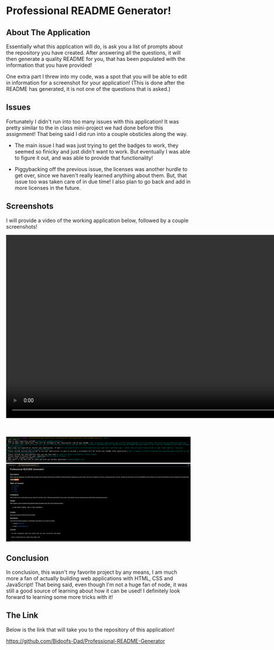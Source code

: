 # Professional README Generator!

## About The Application

Essentially what this application will do, is ask you a list of prompts about the repository you have created. After answering all the questions, it will then generate a quality README for you, that has been populated with the information that you have provided!

One extra part I threw into my code, was a spot that you will be able to edit in information for a screenshot for your application! (This is done after the README has generated, it is not one of the questions that is asked.)

## Issues

Fortunately I didn't run into too many issues with this application! It was pretty similar to the in class mini-project we had done before this assignment! That being said I did run into a couple obsticles along the way.

* The main issue I had was just trying to get the badges to work, they seemed so finicky and just didn't want to work. But eventually I was able to figure it out, and was able to provide that functionality!

* Piggybacking off the previous issue, the licenses was another hurdle to get over, since we haven't really learned anything about them. But, that issue too was taken care of in due time! I also plan to go back and add in more licenses in the future.

## Screenshots

I will provide a video of the working application below, followed by a couple screenshots!

<video width="1000" controls>
  <source src="images\Video of Application.mp4" type="video/mp4">
</video>
<br>
<br>
<br>

![Weather-Dashboard](./images/Screenshot%201.png)
![Weather-Dashboard](./images/Screenshot%202.png)



## Conclusion

In conclusion, this wasn't my favorite project by any means, I am much more a fan of actually building web applications with HTML, CSS and JavaScript! That being said, even though I'm not a huge fan of node, it was still a good source of learning about how it can be used! I definitely look forward to learning some more tricks with it!

## The Link

Below is the link that will take you to the repository of this application!

https://github.com/Bidoofs-Dad/Professional-README-Generator